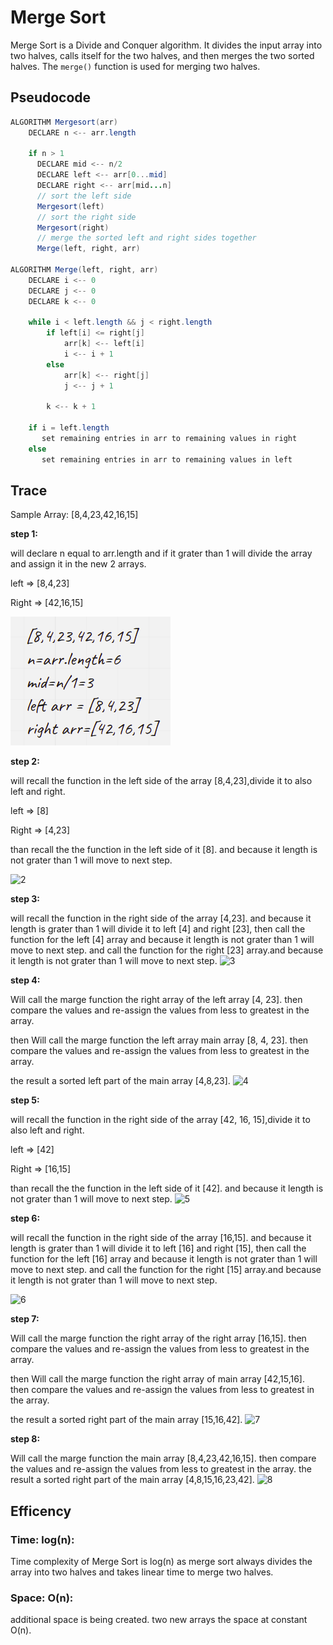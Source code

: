 # Merge Sort

Merge Sort is a Divide and Conquer algorithm. It divides the input array into two halves, calls itself for the two halves, and then merges the two sorted halves. The `merge()` function is used for merging two halves.

## Pseudocode

```java
ALGORITHM Mergesort(arr)
    DECLARE n <-- arr.length

    if n > 1
      DECLARE mid <-- n/2
      DECLARE left <-- arr[0...mid]
      DECLARE right <-- arr[mid...n]
      // sort the left side
      Mergesort(left)
      // sort the right side
      Mergesort(right)
      // merge the sorted left and right sides together
      Merge(left, right, arr)

ALGORITHM Merge(left, right, arr)
    DECLARE i <-- 0
    DECLARE j <-- 0
    DECLARE k <-- 0

    while i < left.length && j < right.length
        if left[i] <= right[j]
            arr[k] <-- left[i]
            i <-- i + 1
        else
            arr[k] <-- right[j]
            j <-- j + 1

        k <-- k + 1

    if i = left.length
       set remaining entries in arr to remaining values in right
    else
       set remaining entries in arr to remaining values in left
```

## Trace

Sample Array: [8,4,23,42,16,15]

**step 1:**

will declare n equal to arr.length and if it grater than 1 will divide the array and assign it in the new 2 arrays.

left => [8,4,23]

Right => [42,16,15]

![1](img/img4.png)


**step 2:**

will recall the function in the left side of the array [8,4,23],divide it to also left and right.

left => [8]

Right => [4,23]

than recall the the function in the left side of it [8]. and because it length is not grater than 1 will move to next step.

![2](/img/img5.png)

**step 3:**

will recall the function in the right side of the array [4,23]. and because it length is grater than 1 will divide it to left [4] and right [23], then call the function for the left [4] array and because it length is not grater than 1 will move to next step. and call the function for the right [23] array.and because it length is not grater than 1 will move to next step.
![3](/img/img6.png)

**step 4:**

Will call the marge function the right array of the left array [4, 23]. then compare the values and re-assign the values from less to greatest in the array.

then Will call the marge function the left array main array [8, 4, 23]. then compare the values and re-assign the values from less to greatest in the array.

the result a sorted left part of the main array [4,8,23].
![4](/img/img7.png)


 **step 5:**

will recall the function in the right side of the array [42, 16, 15],divide it to also left and right.

left => [42]

Right => [16,15]

than recall the the function in the left side of it [42]. and because it length is not grater than 1 will move to next step.
![5](/img/img8.png)

**step 6:**

will recall the function in the right side of the array [16,15]. and because it length is grater than 1 will divide it to left [16] and right [15], then call the function for the left [16] array and because it length is not grater than 1 will move to next step. and call the function for the right [15] array.and because it length is not grater than 1 will move to next step.

![6](/img/img9.png)

**step 7:**

Will call the marge function the right array of the right array [16,15]. then compare the values and re-assign the values from less to greatest in the array.

then Will call the marge function the right array of main array [42,15,16]. then compare the values and re-assign the values from less to greatest in the array.

the result a sorted right part of the main array [15,16,42].
![7](/img/img10.png)


**step 8:**

Will call the marge function the main array [8,4,23,42,16,15]. then compare the values and re-assign the values from less to greatest in the array. the result a sorted right part of the main array [4,8,15,16,23,42].
![8](/img/img11.png)

## Efficency
### Time: log(n):

Time complexity of Merge Sort is log(n) as merge sort always divides the array into two halves and takes linear time to merge two halves.

### Space: O(n):

additional space is being created. two new arrays the space at constant O(n).